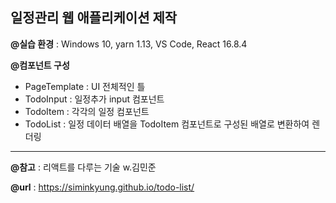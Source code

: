 ## 일정관리 웹 애플리케이션 제작
**@실습 환경** : Windows 10, yarn 1.13, VS Code, React 16.8.4

**@컴포넌트 구성**
- PageTemplate : UI 전체적인 틀
- TodoInput : 일정추가 input 컴포넌트
- TodoItem : 각각의 일정 컴포넌트
- TodoList : 일정 데이터 배열을 TodoItem 컴포넌트로 구성된 배열로 변환하여 렌더링

---
**@참고** : 리액트를 다루는 기술 w.김민준

**@url** : https://siminkyung.github.io/todo-list/
